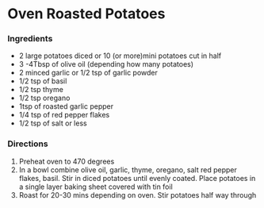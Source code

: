 # Oven Roasted Potatoes

### Ingredients
-  2 large potatoes diced or 10 (or more)mini potatoes cut in half
- 3 -4Tbsp of olive oil (depending how many potatoes)
- 2 minced garlic or 1/2 tsp of garlic powder
- 1/2 tsp of basil
- 1/2 tsp thyme
- 1/2 tsp oregano
- 1tsp of roasted garlic pepper
- 1/4 tsp of red pepper flakes 
- 1/2 tsp of salt or less

### Directions 

1. Preheat oven to 470 degrees 
2. In a bowl combine olive oil, garlic, thyme, oregano, salt red pepper  flakes, basil. Stir in diced potatoes until evenly coated. Place  potatoes in a single layer baking sheet covered with tin foil
3.  Roast for 20-30 mins depending on oven. Stir potatoes half way through